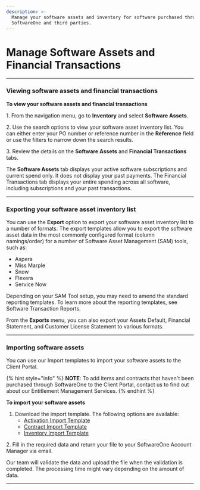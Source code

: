 ```yaml
---
description: >-
  Manage your software assets and inventory for software purchased through
  SoftwareOne and third parties.
---
```


# Manage Software Assets and Financial Transactions

***

### Viewing software assets and financial transactions

**To view your software assets and financial transactions**

1\. From the navigation menu, go to **Inventory** and select **Software Assets**.

2\. Use the search options to view your software asset inventory list. You can either enter your PO number or reference number in the **Reference** field or use the filters to narrow down the search results.

3\. Review the details on the **Software Assets** and **Financial Transactions** tabs.

The **Software Assets** tab displays your active software subscriptions and current spend only. It does not display your past payments. The Financial Transactions tab displays your entire spending across all software, including subscriptions and your past transactions.

***

### Exporting your software asset inventory list

You can use the **Export** option to export your software asset inventory list to a number of formats. The export templates allow you to export the software asset data in the most commonly configured format (column namings/order) for a number of Software Asset Management (SAM) tools, such as:

* Aspera
* Miss Marple
* Snow
* Flexera
* Service Now

Depending on your SAM Tool setup, you may need to amend the standard reporting templates. To learn more about the reporting templates, see Software Transaction Reports.

From the **Exports** menu, you can also export your Assets Default, Financial Statement, and Customer License Statement to various formats.

***

### Importing software assets

You can use our Import templates to import your software assets to the Client Portal.

{% hint style="info" %}
**NOTE**: To add items and contracts that haven't been purchased through SoftwareOne to the Client Portal, contact us to find out about our Entitlement Management Services.
{% endhint %}

**To import your software assets**

1. Download the import template. The following options are available:
   * [Activation Import Template](https://help.pyracloud.com/wp-content/uploads/2020/11/Activation-Key-Import-Template.xlsx)
   * [Contract Import Template](https://help.pyracloud.com/wp-content/uploads/2020/11/Contract-Import-Template.xlsx)
   * [Inventory Import Template](https://help.pyracloud.com/wp-content/uploads/2020/11/Inventory-Import-Template.xls)

2\. Fill in the required data and return your file to your SoftwareOne Account Manager via email.

Our team will validate the data and upload the file when the validation is completed. The processing time might vary depending on the amount of data.

***
